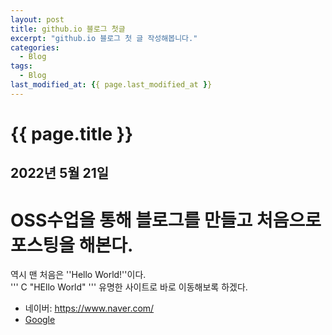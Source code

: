 ```yaml
---
layout: post
title: github.io 블로그 첫글
excerpt: "github.io 블로그 첫 글 작성해봅니다."
categories:
  - Blog
tags:
  - Blog
last_modified_at: {{ page.last_modified_at }}
---
```

{{ page.title }}
=============================
2022년 5월 21일
----------------------
# OSS수업을 통해 블로그를 만들고 처음으로 포스팅을 해본다.   
역시 맨 처음은 ''Hello World!''이다.   
''' C
"HEllo World"
'''
유명한 사이트로 바로 이동해보록 하겠다.   
* 네이버: <https://www.naver.com/>   
* [Google](https://google.com, "google link")   
